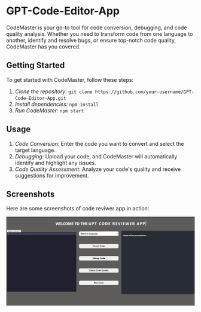 # GPT-Code-Editor-App

CodeMaster is your go-to tool for code conversion, debugging, and code quality analysis. Whether you need to transform code from one language to another, identify and resolve bugs, or ensure top-notch code quality, CodeMaster has you covered.

## Getting Started




To get started with CodeMaster, follow these steps:

1. *Clone the repository:* `git clone https://github.com/your-username/GPT-Code-Editor-App.git`
2. *Install dependencies:* `npm install` 
3. *Run CodeMaster:* `npm start` 

## Usage

1. *Code Conversion:* Enter the code you want to convert and select the target language.
2. *Debugging:* Upload your code, and CodeMaster will automatically identify and highlight any issues.
3. *Code Quality Assessment:* Analyze your code's quality and receive suggestions for improvement.

## Screenshots

Here are some screenshots of code reviwer app in action:

![Screenshot 1](./gpt_code_reviewer/src/screenshots/gpt_app_home.png)

